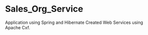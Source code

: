 Sales_Org_Service
=================
Application using Spring and Hibernate
Created Web Services using Apache Cxf.
